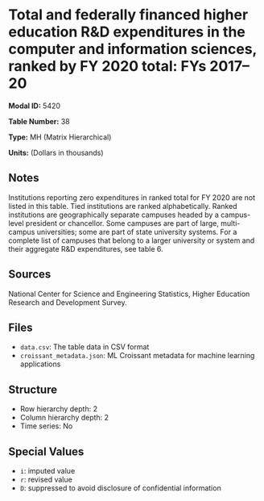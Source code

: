 # Total and federally financed higher education R&D expenditures in the computer and information sciences, ranked by FY 2020 total: FYs 2017&#8211;20

**Modal ID:** 5420

**Table Number:** 38

**Type:** MH (Matrix Hierarchical)

**Units:** (Dollars in thousands)

## Notes

Institutions reporting zero expenditures in ranked total for FY 2020 are not listed in this table. Tied institutions are ranked alphabetically. Ranked institutions are geographically separate campuses headed by a campus-level president or chancellor. Some campuses are part of large, multi-campus universities; some are part of state university systems. For a complete list of campuses that belong to a larger university or system and their aggregate R&D expenditures, see table 6.

## Sources

National Center for Science and Engineering Statistics, Higher Education Research and Development Survey.

## Files

- `data.csv`: The table data in CSV format
- `croissant_metadata.json`: ML Croissant metadata for machine learning applications

## Structure

- Row hierarchy depth: 2
- Column hierarchy depth: 2
- Time series: No

## Special Values

- `i`: imputed value
- `r`: revised value
- `D`: suppressed to avoid disclosure of confidential information
